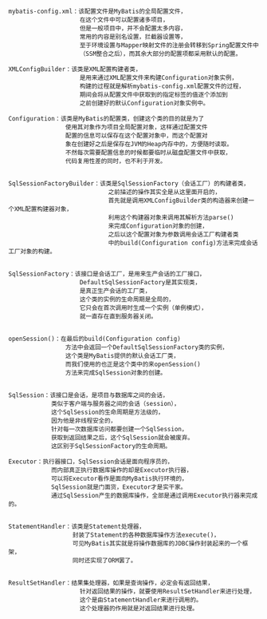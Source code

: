     mybatis-config.xml：该配置文件是MyBatis的全局配置文件，
                        在这个文件中可以配置诸多项目，
                        但是一般项目中，并不会配置太多内容，
                        常用的内容是别名设置，拦截器设置等，
                        至于环境设置与Mapper映射文件的注册会转移到Spring配置文件中
                        （SSM整合之后），而其余大部分的配置项都采用默认的配置。
    
    XMLConfigBuilder：该类是XML配置构建者类，
                        是用来通过XML配置文件来构建Configuration对象实例，
                        构建的过程就是解析mybatis-config.xml配置文件的过程，
                        期间会将从配置文件中获取到的指定标签的值逐个添加到
                        之前创建好的默认Configuration对象实例中。
    
    Configuration：该类是MyBatis的配置类，创建这个类的目的就是为了
                    使用其对象作为项目全局配置对象，这样通过配置文件
                    配置的信息可以保存在这个配置对象中，而这个配置对
                    象在创建好之后是保存在JVM的Heap内存中的，方便随时读取。
                    不然每次需要配置信息的时候都要临时从磁盘配置文件中获取，
                    代码复用性差的同时，也不利于开发。
    
    
    SqlSessionFactoryBuilder：该类是SqlSessionFactory（会话工厂）的构建者类，
                                之前描述的操作其实全是从这里面开启的，
                                首先就是调用XMLConfigBuilder类的构造器来创建一个XML配置构建器对象，
                                利用这个构建器对象来调用其解析方法parse()
                                来完成Configuration对象的创建，
                                之后以这个配置对象为参数调用会话工厂构建者类
                                中的build(Configuration config)方法来完成会话工厂对象的构建。
    
    
    SqlSessionFactory：该接口是会话工厂，是用来生产会话的工厂接口，
                        DefaultSqlSessionFactory是其实现类，
                        是真正生产会话的工厂类，
                        这个类的实例的生命周期是全局的，
                        它只会在首次调用时生成一个实例（单例模式），
                        就一直存在直到服务器关闭。
    
    
    openSession()：在最后的build(Configuration config)
                    方法中会返回一个DefaultSqlSessionFactory类的实例，
                    这个类是MyBatis提供的默认会话工厂类，
                    而我们使用的也正是这个类中的来openSession()
                    方法来完成SqlSession对象的创建。
    
    
    SqlSession：该接口是会话，是项目与数据库之间的会话，
                类似于客户端与服务器之间的会话（session），
                这个SqlSession的生命周期是方法级的，
                因为他是非线程安全的，
                针对每一次数据库访问都要创建一个SqlSession，
                获取到返回结果之后，这个SqlSession就会被废弃。
                这区别于SqlSessionFactory的生命周期。
    
    Executor：执行器接口，SqlSession会话是面向程序员的，
                而内部真正执行数据库操作的却是Executor执行器，
                可以将Executor看作是面向MyBatis执行环境的，
                SqlSession就是门面货，Executor才是实干家。
                通过SqlSession产生的数据库操作，全部是通过调用Executor执行器来完成的。
    
    
    StatementHandler：该类是Statement处理器，
                      封装了Statement的各种数据库操作方法execute()，
                      可见MyBatis其实就是将操作数据库的JDBC操作封装起来的一个框架，
                      同时还实现了ORM罢了。
                    
    
    ResultSetHandler：结果集处理器，如果是查询操作，必定会有返回结果，
                        针对返回结果的操作，就要使用ResultSetHandler来进行处理，
                        这个是由StatementHandler来进行调用的。
                        这个处理器的作用就是对返回结果进行处理。